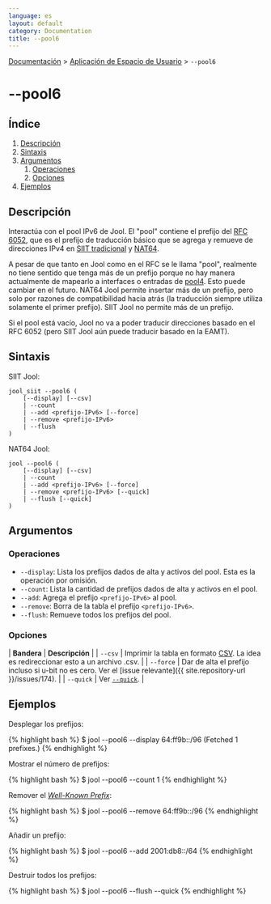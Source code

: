 ```yaml
---
language: es
layout: default
category: Documentation
title: --pool6
---
```


[Documentación](documentation.html) > [Aplicación de Espacio de Usuario](documentation.html#aplicacin-de-espacio-de-usuario) > `--pool6`

# \--pool6

## Índice

1. [Descripción](#descripcin)
2. [Sintaxis](#sintaxis)
3. [Argumentos](#argumentos)
   1. [Operaciones](#operaciones)
   2. [Opciones](#opciones)
4. [Ejemplos](#ejemplos)

## Descripción

Interactúa con el pool IPv6 de Jool. El "pool" contiene el prefijo del [RFC 6052](https://tools.ietf.org/html/rfc6052), que es el prefijo de traducción básico que se agrega y remueve de direcciones IPv4 en [SIIT tradicional](intro-xlat.html#siit-traditional) y [NAT64](intro-xlat.html#stateful-nat64).

A pesar de que tanto en Jool como en el RFC se le llama "pool", realmente no tiene sentido que tenga más de un prefijo porque no hay manera actualmente de mapearlo a interfaces o entradas de [pool4](pool4.html). Esto puede cambiar en el futuro. NAT64 Jool permite insertar más de un prefijo, pero solo por razones de compatibilidad hacia atrás (la traducción siempre utiliza solamente el primer prefijo). SIIT Jool no permite más de un prefijo.

Si el pool está vacío, Jool no va a poder traducir direcciones basado en el RFC 6052 (pero SIIT Jool aún puede traducir basado en la EAMT).

## Sintaxis

SIIT Jool:

	jool_siit --pool6 (
		[--display] [--csv]
		| --count
		| --add <prefijo-IPv6> [--force]
		| --remove <prefijo-IPv6>
		| --flush
	)

NAT64 Jool:

	jool --pool6 (
		[--display] [--csv]
		| --count
		| --add <prefijo-IPv6> [--force]
		| --remove <prefijo-IPv6> [--quick]
		| --flush [--quick]
	)

## Argumentos

### Operaciones

* `--display`: Lista los prefijos dados de alta y activos del pool. Esta es la operación por omisión.
* `--count`: Lista la cantidad de prefijos dados de alta y activos en el pool.
* `--add`: Agrega el prefijo `<prefijo-IPv6>` al pool.
* `--remove`: Borra de la tabla el prefijo `<prefijo-IPv6>`.
* `--flush`: Remueve todos los prefijos del pool.

### Opciones

| **Bandera** | **Descripción** |
| `--csv` | Imprimir la tabla en formato [CSV](https://es.wikipedia.org/wiki/CSV). La idea es redireccionar esto a un archivo .csv. |
| `--force` | Dar de alta el prefijo incluso si u-bit no es cero. Ver el [issue relevante]({{ site.repository-url }}/issues/174). |
| `--quick` | Ver [`--quick`](usr-flags-quick.html). |

## Ejemplos

Desplegar los prefijos:

{% highlight bash %}
$ jool --pool6 --display
64:ff9b::/96
  (Fetched 1 prefixes.)
{% endhighlight %}

Mostrar el número de prefijos:

{% highlight bash %}
$ jool --pool6 --count
1
{% endhighlight %}

Remover el [_Well-Known Prefix_](https://tools.ietf.org/html/rfc6052#section-2.1):

{% highlight bash %}
$ jool --pool6 --remove 64:ff9b::/96
{% endhighlight %}

Añadir un prefijo:

{% highlight bash %}
$ jool --pool6 --add 2001:db8::/64
{% endhighlight %}

Destruir todos los prefijos:

{% highlight bash %}
$ jool --pool6 --flush --quick
{% endhighlight %}
